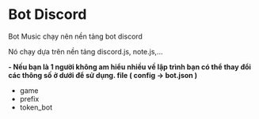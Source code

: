 # Bot Discord
Bot Music chạy nên nền tảng bot discord

Nó chạy dựa trên nền tảng discord.js, note.js,...

**- Nếu bạn là 1 người không am hiểu nhiều về lập trình bạn có thể thay đổi các thông số ở dưới để sử dụng.
file ( config -> bot.json )**

* game
* prefix
* token_bot
